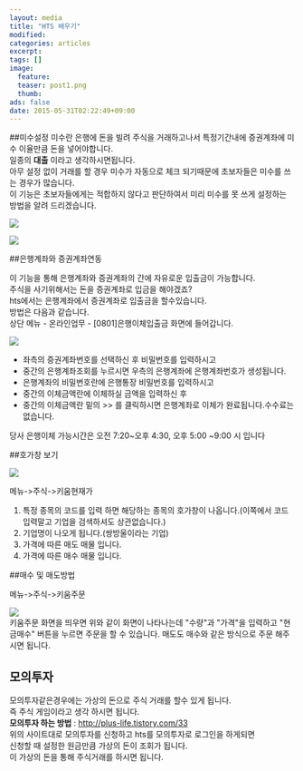 ```yaml
---
layout: media
title: "HTS 배우기"
modified:
categories: articles
excerpt:
tags: []
image: 
  feature: 
  teaser: post1.png
  thumb: 
ads: false
date: 2015-05-31T02:22:49+09:00
---
```


##미수설정
미수란 은행에 돈을 빌려 주식을 거래하고나서 특정기간내에 증권계좌에 미수 이율만큼 돈을 넣어야합니다.  
일종의 **대출** 이라고 생각하시면됩니다.  
아무 설정 없이 거래를 할 경우 미수가 자동으로 체크 되기때문에 초보자들은 미수를 쓰는 경우가 많습니다.  
이 기능은 초보자들에게는 적합하지 않다고 판단하여서 미리 미수를 못 쓰게 설정하는 방법을 알려 드리겠습니다.

![](http://postfiles3.naver.net/20150527_82/ktos5427_1432716644322YHIEk_PNG/%BD%BA%C5%A9%B8%B0%BC%A6_2015-05-13_%BF%C0%C0%FC_11.28.10.png?type=w3)

![](http://cfile206.uf.daum.net/image/135D714E503DA0EB024FA9)


##은행계좌와 증권계좌연동  

이 기능을 통해 은행계좌와 증권계좌의 간에 자유로운 입출금이 가능합니다.  
주식을 사기위해서는 돈을 증권계좌로 입금을 해야겠죠?  
hts에서는 은행계좌에서 증권계좌로 입출금을 할수있습니다.  
방법은 다음과 같습니다.  
상단 메뉴 - 온라인업무 - [0801]은행이체입출금 화면에 들어갑니다.

![](http://kinimage.naver.net/storage/upload/2008/10/13/32642281_1224462884.jpg)

- 좌측의 증권계좌번호를 선택하신 후 비밀번호를 입력하시고
- 중간의 은행계좌조회를 누르시면 우측의 은행계좌에 은행계좌번호가 생성됩니다.
- 은행계좌의 비밀번호란에 은행통장 비밀번호를 입력하시고
- 중간의 이체금액란에 이체하실 금액을 입력하신 후
- 중간의 이체금액란 밑의 >> 를 클릭하시면 은행계좌로 이체가 완료됩니다.수수료는 없습니다.

당사 은행이체 가능시간은 오전 7:20~오후 4:30, 오후 5:00 ~9:00 시 입니다

##호가창 보기

![](http://postfiles15.naver.net/20150527_142/ktos5427_1432716644548X0csY_PNG/%BD%BA%C5%A9%B8%B0%BC%A6_2015-05-13_%BF%C0%C8%C4_12.38.18.png?type=w3)

메뉴->주식->키움현재가

1. 특정 종목의 코드를 입력 하면 해당하는 종목의 호가창이 나옵니다.(이쪽에서 코드 입력말고 기업을 검색하셔도 상관없습니다.)
2. 기업명이 나오게 됩니다.(쌍방울이라는 기업)  
3. 가격에 따른 매도 매물 입니다.  
4. 가격에 따른 매수 매물 입니다.  


##매수 및 매도방법

메뉴->주식->키움주문

![](http://cfile4.uf.tistory.com/image/2244A63A52F507A724EBF3)  
키움주문 화면을 띄우면 위와 같이  화면이 나타나는데 "수량"과 "가격"을 입력하고 "현금매수" 버튼을 누르면 주문을 할 수 있습니다.  매도도 매수와 같은 방식으로 주문 해주시면 됩니다.

## 모의투자  

모의투자같은경우에는 가상의 돈으로 주식 거래를 할수 있게 됩니다.  
즉 주식 게임이라고 생각 하시면 됩니다.  
**모의투자 하는 방법** : <http://plus-life.tistory.com/33>  
위의 사이트대로 모의투자를 신청하고 hts를 모의투자로 로그인을 하게되면  
신청할 때 설정한 원금만큼 가상의 돈이 조회가 됩니다.  
이 가상의 돈을 통해 주식거래를 하시면 됩니다. 

